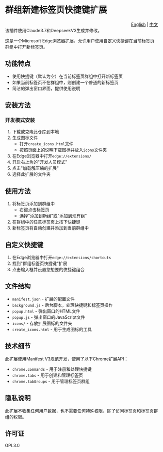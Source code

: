 # 群组新建标签页快捷键扩展

<div align="right">
  <a href="README.md">English</a> | 
  <a href="README_zh.md">中文</a>
</div>
该插件使用Claude3.7和DeepseekV3生成并修改。

这是一个Microsoft Edge浏览器扩展，允许用户使用自定义快捷键在当前标签页群组中打开新标签页。

## 功能特点

- 使用快捷键（默认为空）在当前标签页群组中打开新标签页
- 如果当前标签页不在群组中，则创建一个普通的新标签页
- 简洁的弹出窗口界面，提供使用说明

## 安装方法

### 开发模式安装

1. 下载或克隆此仓库到本地
2. 生成图标文件
   - 打开`create_icons.html`文件
   - 按照页面上的说明下载图标并放入`icons`文件夹
3. 在Edge浏览器中打开`edge://extensions/`
4. 开启右上角的"开发人员模式"
5. 点击"加载解压缩的扩展"
6. 选择此扩展的文件夹

## 使用方法

1. 将标签页添加到群组中
   - 右键点击标签页
   - 选择"添加到新组"或"添加到现有组"
2. 在群组中的任意标签页上按下快捷键
3. 新标签页将自动创建并添加到当前群组中

## 自定义快捷键

1. 在Edge浏览器中打开`edge://extensions/shortcuts`
2. 找到"群组标签页快捷键"扩展
3. 点击输入框并设置您想要的快捷键组合

## 文件结构

- `manifest.json` - 扩展的配置文件
- `background.js` - 后台脚本，处理快捷键和标签页操作
- `popup.html` - 弹出窗口的HTML文件
- `popup.js` - 弹出窗口的JavaScript文件
- `icons/` - 存放扩展图标的文件夹
- `create_icons.html` - 用于生成图标的工具

## 技术细节

此扩展使用Manifest V3规范开发，使用了以下Chrome扩展API：

- `chrome.commands` - 用于注册和处理快捷键
- `chrome.tabs` - 用于创建和管理标签页
- `chrome.tabGroups` - 用于管理标签页群组

## 隐私说明

此扩展不收集任何用户数据，也不需要任何特殊权限，除了访问标签页和标签页群组的权限。

## 许可证

GPL3.0
